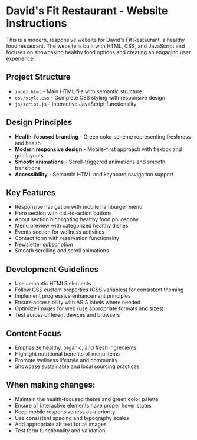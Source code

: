 <!-- Use this file to provide workspace-specific custom instructions to Copilot. For more details, visit https://code.visualstudio.com/docs/copilot/copilot-customization#_use-a-githubcopilotinstructionsmd-file -->

# David's Fit Restaurant - Website Instructions

This is a modern, responsive website for David's Fit Restaurant, a healthy food restaurant. The website is built with HTML, CSS, and JavaScript and focuses on showcasing healthy food options and creating an engaging user experience.

## Project Structure
- `index.html` - Main HTML file with semantic structure
- `css/style.css` - Complete CSS styling with responsive design
- `js/script.js` - Interactive JavaScript functionality

## Design Principles
- **Health-focused branding** - Green color scheme representing freshness and health
- **Modern responsive design** - Mobile-first approach with flexbox and grid layouts
- **Smooth animations** - Scroll-triggered animations and smooth transitions
- **Accessibility** - Semantic HTML and keyboard navigation support

## Key Features
- Responsive navigation with mobile hamburger menu
- Hero section with call-to-action buttons
- About section highlighting healthy food philosophy
- Menu preview with categorized healthy dishes
- Events section for wellness activities
- Contact form with reservation functionality
- Newsletter subscription
- Smooth scrolling and scroll animations

## Development Guidelines
- Use semantic HTML5 elements
- Follow CSS custom properties (CSS variables) for consistent theming
- Implement progressive enhancement principles
- Ensure accessibility with ARIA labels where needed
- Optimize images for web (use appropriate formats and sizes)
- Test across different devices and browsers

## Content Focus
- Emphasize healthy, organic, and fresh ingredients
- Highlight nutritional benefits of menu items
- Promote wellness lifestyle and community
- Showcase sustainable and local sourcing practices

## When making changes:
- Maintain the health-focused theme and green color palette
- Ensure all interactive elements have proper hover states
- Keep mobile responsiveness as a priority
- Use consistent spacing and typography scales
- Add appropriate alt text for all images
- Test form functionality and validation
